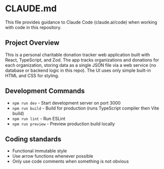 # CLAUDE.md

This file provides guidance to Claude Code (claude.ai/code) when working with code in this repository.

## Project Overview

This is a personal charitable donation tracker web application built with React, TypeScript, and Zod. The app tracks organizations and donations for each organization, storing data as a single JSON file via a web service (no database or backend logic in this repo). The UI uses only simple built-in HTML and CSS for styling.

## Development Commands

- `npm run dev` - Start development server on port 3000
- `npm run build` - Build for production (runs TypeScript compiler then Vite build)
- `npm run lint` - Run ESLint
- `npm run preview` - Preview production build locally

## Coding standards

- Functional immutable style
- Use arrow functions whenever possible
- Only use code comments when something is not obvious